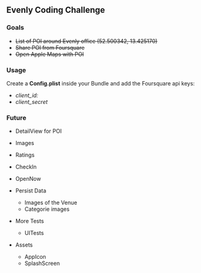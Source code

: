 ## Evenly Coding Challenge

### Goals
 - ~~List of POI around Evenly office (52.500342, 13.425170)~~
 - ~~Share POI from Foursquare~~
 - ~~Open Apple Maps with POI~~

### Usage
 Create a **Config.plist** inside your Bundle and add the Foursquare api keys:

  - *client_id:*
  - *client_secret*


 ### Future
 - DetailView for POI
  - Images
  - Ratings
  - CheckIn
  - OpenNow  


- Persist Data
  - Images of the Venue
  - Categorie images


- More Tests
  - UITests


- Assets
  - AppIcon
  - SplashScreen
